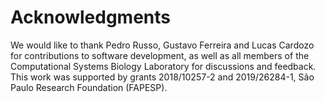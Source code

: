 # Acknowledgments 
We would like to thank Pedro Russo, Gustavo Ferreira and Lucas Cardozo for contributions to software development, as well as all members of the Computational Systems Biology Laboratory for discussions and feedback. This work was supported by grants 2018/10257-2 and 2019/26284-1, São Paulo Research Foundation (FAPESP). 
